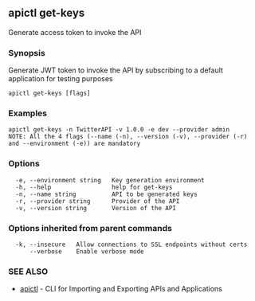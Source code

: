 ## apictl get-keys

Generate access token to invoke the API

### Synopsis

Generate JWT token to invoke the API by subscribing to a default application for testing purposes

```
apictl get-keys [flags]
```

### Examples

```
apictl get-keys -n TwitterAPI -v 1.0.0 -e dev --provider admin
NOTE: All the 4 flags (--name (-n), --version (-v), --provider (-r) and --environment (-e)) are mandatory
```

### Options

```
  -e, --environment string   Key generation environment
  -h, --help                 help for get-keys
  -n, --name string          API to be generated keys
  -r, --provider string      Provider of the API
  -v, --version string       Version of the API
```

### Options inherited from parent commands

```
  -k, --insecure   Allow connections to SSL endpoints without certs
      --verbose    Enable verbose mode
```

### SEE ALSO

* [apictl](apictl.md)	 - CLI for Importing and Exporting APIs and Applications

